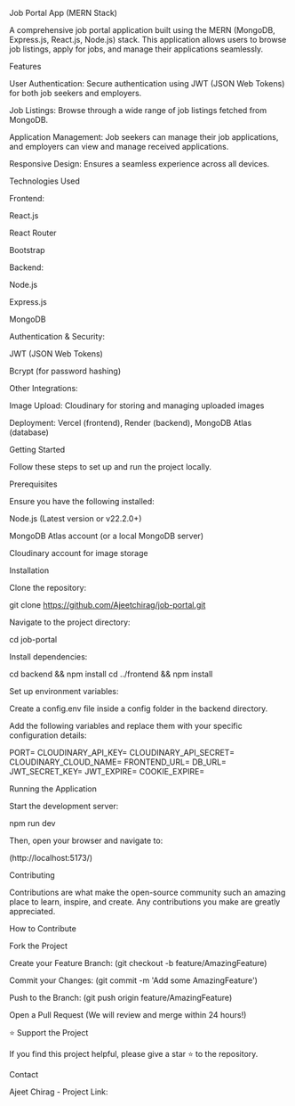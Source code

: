 Job Portal App (MERN Stack)

A comprehensive job portal application built using the MERN (MongoDB, Express.js, React.js, Node.js) stack. This application allows users to browse job listings, apply for jobs, and manage their applications seamlessly.

Features

User Authentication: Secure authentication using JWT (JSON Web Tokens) for both job seekers and employers.

Job Listings: Browse through a wide range of job listings fetched from MongoDB.

Application Management: Job seekers can manage their job applications, and employers can view and manage received applications.

Responsive Design: Ensures a seamless experience across all devices.

Technologies Used

Frontend:

React.js

React Router

Bootstrap

Backend:

Node.js

Express.js

MongoDB

Authentication & Security:

JWT (JSON Web Tokens)

Bcrypt (for password hashing)

Other Integrations:

Image Upload: Cloudinary for storing and managing uploaded images

Deployment: Vercel (frontend), Render (backend), MongoDB Atlas (database)

Getting Started

Follow these steps to set up and run the project locally.

Prerequisites

Ensure you have the following installed:

Node.js (Latest version or v22.2.0+)

MongoDB Atlas account (or a local MongoDB server)

Cloudinary account for image storage

Installation

Clone the repository:

git clone https://github.com/Ajeetchirag/job-portal.git

Navigate to the project directory:

cd job-portal

Install dependencies:

cd backend && npm install
cd ../frontend && npm install

Set up environment variables:

Create a config.env file inside a config folder in the backend directory.

Add the following variables and replace them with your specific configuration details:

PORT=
CLOUDINARY_API_KEY=
CLOUDINARY_API_SECRET=
CLOUDINARY_CLOUD_NAME=
FRONTEND_URL=
DB_URL=
JWT_SECRET_KEY=
JWT_EXPIRE=
COOKIE_EXPIRE=

Running the Application

Start the development server:

npm run dev

Then, open your browser and navigate to:

(http://localhost:5173/)

Contributing

Contributions are what make the open-source community such an amazing place to learn, inspire, and create. Any contributions you make are greatly appreciated.

How to Contribute

Fork the Project

Create your Feature Branch: (git checkout -b feature/AmazingFeature)

Commit your Changes: (git commit -m 'Add some AmazingFeature')

Push to the Branch: (git push origin feature/AmazingFeature)

Open a Pull Request (We will review and merge within 24 hours!)

⭐ Support the Project

If you find this project helpful, please give a star ⭐ to the repository.

Contact


Ajeet Chirag - 
Project Link: 
